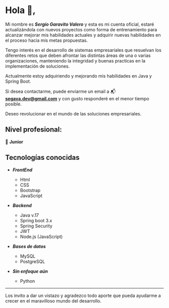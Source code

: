 # Hola 👋,

Mi nombre es ***Sergio Garavito Valero*** y esta es mi cuenta oficial, estaré actualizándola con nuevos proyectos como forma de entrenamiento para alcanzar mejorar mis habilidades actuales y adquirir nuevas habilidades en el proceso hacia mis metas propuestas.

Tengo interés en el desarrollo de sistemas empresariales que resuelvan los diferentes retos que deben afrontar las distintas áreas de una o varias organizaciones, manteniendo la integridad y buenas practicas en la implementación de soluciones.

Actualmente estoy adquiriendo y mejorando mis habilidades en Java y Spring Boot.

Si desea contactarme, puede enviarme un email a 📬 **segava.dev@gmail.com** y con gusto responderé en el menor tiempo posible.

Deseo revolucionar en el mundo de las soluciones empresariales.

## Nivel profesional:

🔰 **Junior**

## Tecnologías conocidas

* ***FrontEnd***

    * Html
    * CSS
    * Bootstrap
    * JavaScript

* ***Backend***

    * Java v.17
    * Spring boot 3.x
    * Spring Security
    * JWT
    * Node.js (JavaScript)

* ***Bases de datos***

    * MySQL
    * PostgreSQL

* ***Sin enfoque aún***

    * Python

---

Los invito a dar un vistazo y agradezco todo aporte que pueda ayudarme a crecer en el maravilloso mundo del desarrollo.
